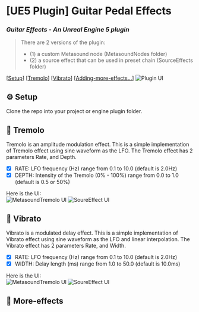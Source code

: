 # [UE5 Plugin] Guitar Pedal Effects
### *Guitar Effects - An Unreal Engine 5 plugin*
> There are 2 versions of the plugin:
> * (1) a custom Metasound node (MetasoundNodes folder)
> * (2) a source effect that can be used in preset chain (SourceEffects folder)  

[[Setup](README.md#gear-Setup)] [[Tremolo](README.md#guitar-tremolo)] [[Vibrato](README.md#guitar-vibrato)] [[Adding-more-effects...](README.md#guitar-more-effects)]
![Plugin UI](https://github.com/naliMusic/UE5-GuitarPedalEffects-Plugin/blob/main/Img/plugin.jpg)

## :gear: Setup
Clone the repo into your project or engine plugin folder.
  

## :guitar: Tremolo
Tremolo is an amplitude modulation effect. This is a simple implementation of Tremolo effect using sine waveform as the LFO.
The Tremolo effect has 2 parameters Rate, and Depth.
- [x] RATE: LFO frequency (Hz) range from 0.1 to 10.0 (default is 2.0Hz)
- [x] DEPTH: Intensity of the Tremolo (0% - 100%) range from 0.0 to 1.0 (default is 0.5 or 50%)

Here is the UI:  
![MetasoundTremolo UI](https://github.com/naliMusic/UE5-GuitarPedalEffects-Plugin/blob/main/Img/mts_tremolo.jpg) ![SoureEffect UI](https://github.com/naliMusic/UE5-GuitarPedalEffects-Plugin/blob/main/Img/sceff_tremolo.jpg)

## :guitar: Vibrato
Vibrato is a modulated delay effect. This is a simple implementation of Vibrato effect using sine waveform as the LFO and linear interpolation.
The Vibrato effect has 2 parameters Rate, and Width.
- [x] RATE: LFO frequency (Hz) range from 0.1 to 10.0 (default is 2.0Hz)
- [x] WIDTH: Delay length (ms) range from 1.0 to 50.0 (default is 10.0ms)

Here is the UI:  
![MetasoundTremolo UI](https://github.com/naliMusic/UE5-GuitarPedalEffects-Plugin/blob/main/Img/mts_vibrato.jpg) ![SoureEffect UI](https://github.com/naliMusic/UE5-GuitarPedalEffects-Plugin/blob/main/Img/sceff_vibrato.jpg)

## :guitar: More-effects
